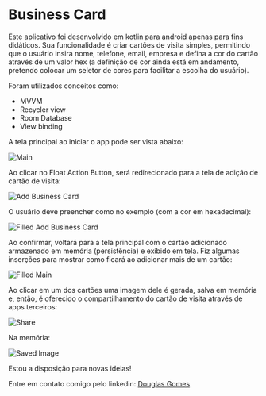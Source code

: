 # Business Card

Este aplicativo foi desenvolvido em kotlin para android apenas para fins didáticos. Sua funcionalidade é criar cartões de visita simples, permitindo que o usuário insira nome, telefone, email, empresa e defina a cor do cartão através de um valor hex (a definição de cor ainda está em andamento, pretendo colocar um seletor de cores para facilitar a escolha do usuário).

Foram utilizados conceitos como:

* MVVM
* Recycler view
* Room Database
* View binding

A tela principal ao iniciar o app pode ser vista abaixo:

![Main](https://github.com/douguizilla/BusinessCard/blob/master/appscreenshots/main.png)

Ao clicar no Float Action Button, será redirecionado para a tela de adição de cartão de visita:

![Add Business Card](https://github.com/douguizilla/BusinessCard/blob/master/appscreenshots/addCard.png)

O usuário deve preencher como no exemplo (com a cor em hexadecimal):

![Filled Add Business Card](https://github.com/douguizilla/BusinessCard/blob/master/appscreenshots/filledAddCard.png)

Ao confirmar, voltará para a tela principal com o cartão adicionado armazenado em memória (persistência) e exibido em tela. Fiz algumas inserções para mostrar como ficará ao adicionar mais de um cartão:

![Filled Main](https://github.com/douguizilla/BusinessCard/blob/master/appscreenshots/filledMain.png)

Ao clicar em um dos cartões uma imagem dele é gerada, salva em memória e, então, é oferecido o compartilhamento do cartão de visita através de apps terceiros:

![Share](https://github.com/douguizilla/BusinessCard/blob/master/appscreenshots/share.png)

Na memória:

![Saved Image](https://github.com/douguizilla/BusinessCard/blob/master/appscreenshots/savedImage.png)

Estou a disposição para novas ideias!

Entre em contato comigo pelo linkedin: [Douglas Gomes](https://cutt.ly/dgplinkedin)

